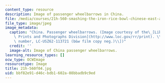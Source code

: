 ```yaml
---
content_type: resource
description: Image of passenger wheelbarrows in China.
file: /media/courses/21h-560-smashing-the-iron-rice-bowl-chinese-east-asia-fall-2004/bbf82e91d46cbdb1602a08bbadb9c9ed_21h-560f04.jpg
file_type: image/jpeg
image_metadata:
  caption: "China. Passenger wheelbarrows. (Image courtesy of the\_[Library of Congress,\
    \ Prints and Photographs Division](http://www.loc.gov/rr/print). \\[reproduction\
    \ number, LC-USZ62-113721 (b&w film copy neg.)\\])"
  credit: ''
  image-alt: Image of China passenger wheelbarrows.
learning_resource_types: []
ocw_type: OCWImage
resourcetype: Image
title: 21h-560f04.jpg
uid: bbf82e91-d46c-bdb1-602a-08bbadb9c9ed
---
```

